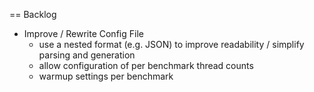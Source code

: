 == Backlog

- Improve / Rewrite Config File
  - use a nested format (e.g. JSON) to improve readability / simplify parsing and generation
  - allow configuration of per benchmark thread counts
  - warmup settings per benchmark
  
